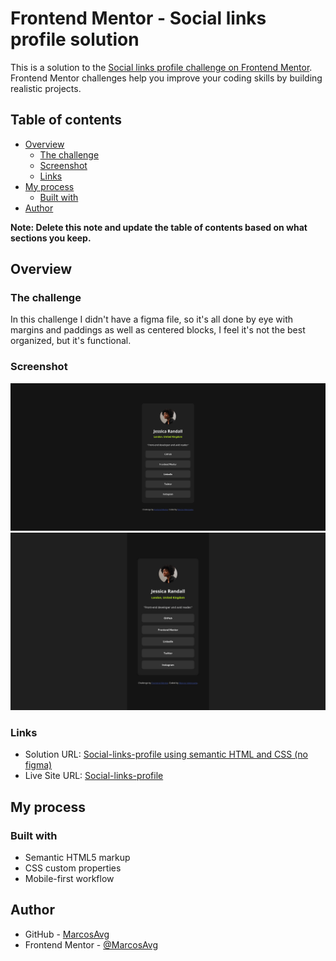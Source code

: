 # Frontend Mentor - Social links profile solution

This is a solution to the [Social links profile challenge on Frontend Mentor](https://www.frontendmentor.io/challenges/social-links-profile-UG32l9m6dQ). Frontend Mentor challenges help you improve your coding skills by building realistic projects. 

## Table of contents

- [Overview](#overview)
  - [The challenge](#the-challenge)
  - [Screenshot](#screenshot)
  - [Links](#links)
- [My process](#my-process)
  - [Built with](#built-with)
- [Author](#author)

**Note: Delete this note and update the table of contents based on what sections you keep.**

## Overview

### The challenge

In this challenge I didn't have a figma file, so it's all done by eye with margins and paddings as well as centered blocks, I feel it's not the best organized, but it's functional.

### Screenshot

![Desktop](screenshots/desktop.png)
![Mobile](screenshots/mobile.png)

### Links

- Solution URL: [Social-links-profile using semantic HTML and CSS (no figma)](https://www.frontendmentor.io/solutions/social-links-profile-using-semantic-html-and-css-no-figma-RA04IqNr24)
- Live Site URL: [Social-links-profile](https://marcosavg.github.io/Social-links-profile/)

## My process

### Built with

- Semantic HTML5 markup
- CSS custom properties
- Mobile-first workflow


## Author

- GitHub - [MarcosAvg](https://github.com/MarcosAvg)
- Frontend Mentor - [@MarcosAvg](https://www.frontendmentor.io/profile/MarcosAvg)